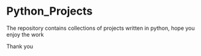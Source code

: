 # Python_Projects

The repository contains collections of projects written in python, hope you enjoy the work

Thank you
